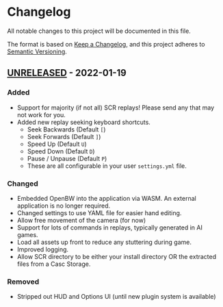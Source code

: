 # Changelog
All notable changes to this project will be documented in this file.

The format is based on [Keep a Changelog](https://keepachangelog.com/en/1.0.0/),
and this project adheres to [Semantic Versioning](https://semver.org/spec/v2.0.0.html).


## [UNRELEASED] - 2022-01-19
### Added
- Support for majority (if not all) SCR replays! Please send any that may not work for you.
- Added new replay seeking keyboard shortcuts.
  - Seek Backwards (Default `[`)
  - Seek Forwards (Default `]`)
  - Speed Up (Default `U`)
  - Speed Down (Default `D`)
  - Pause / Unpause (Default `P`)
  - These are all configurable in your user `settings.yml` file.

### Changed
- Embedded OpenBW into the application via WASM. An external application is no longer required.
- Changed settings to use YAML file for easier hand editing.
- Allow free movement of the camera (for now)
- Support for lots of commands in replays, typically generated in AI games.
- Load all assets up front to reduce any stuttering during game.
- Improved logging.
- Allow SCR directory to be either your install directory OR the extracted files from a Casc Storage.

### Removed
- Stripped out HUD and Options UI (until new plugin system is available)


[Unreleased]: https://github.com/imbateam-gg/titan-reactor/compare/alpha-0.1.3...HEAD
[0.2.0]: https://github.com/imbateam-gg/titan-reactor/compare/alpha-0.1.2...alpha-0.1.3